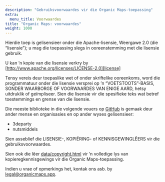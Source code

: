 ```yaml
---
description: "Gebruiksvoorwaardes vir die Organic Maps-toepassing"
extra:
  menu_title: Voorwaardes
title: "Organic Maps: voorwaardes"
weight: 1000
---
```


Hierdie toep is gelisensieer onder die Apache-lisensie, Weergawe 2.0 (die
“lisensie”); u mag die toepassing slegs in ooreenstemming met die lisensie
gebruik.

U kan ’n kopie van die lisensie verkry by
[http://www.apache.org/licenses/LICENSE-2.0][license]

Tensy vereis deur toepaslike wet of onder skriftelike ooreenkoms, word die
programmatuur onder die lisensie versprei op ’n “VOETSTOOTS”-BASIS, SONDER
WAARBORGE OF VOORWAARDES VAN ENIGE AARD, hetsy uitdruklik of
geïmpliseer. Sien die lisensie vir die spesifieke teks wat betref
toestemmings en grense van die lisensie.

Die meeste biblioteke in die volgende vouers op [GitHub][github] is gemaak
deur ander mense en organisasies en op ander wyses gelisensieer:

- 3departy
- nutsmiddels

Sien asseblief die LISENSIE-, KOPIËRING- of KENNISGEWINGLÊERS vir die
gebruiksvoorwaardes.

Sien ook die lêer [data/copyright.html][copyright] vir ’n volledige lys van
kopieregkennisgewings vir die Organic Maps-toepassing.

Indien u vrae of opmerkings het, kontak ons asb. by
[legal@organicmaps.app](mailto:legal@organicmaps.app).

[github]: https://github.com/organicmaps/organicmaps
[license]: http://www.apache.org/licenses/LICENSE-2.0
[copyright]: https://htmlpreview.github.io/?https://github.com/organicmaps/organicmaps/master/data/copyright.html
